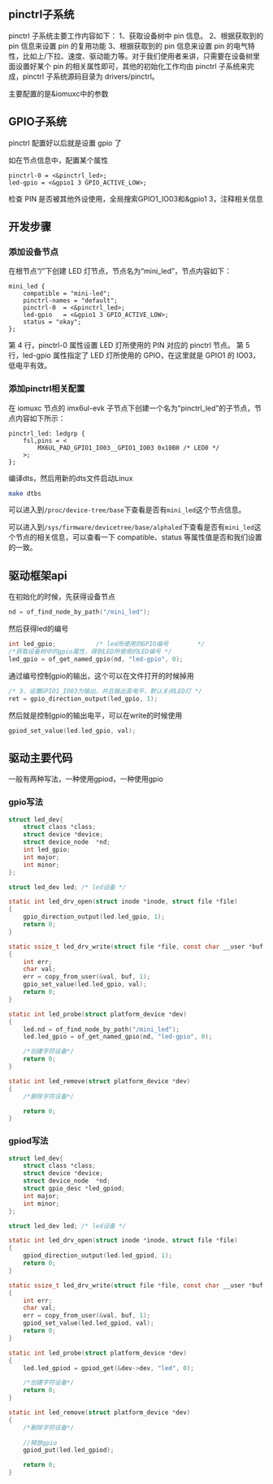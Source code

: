 ## pinctrl子系统

pinctrl 子系统主要工作内容如下：
1、获取设备树中 pin 信息。
2、根据获取到的 pin 信息来设置 pin 的复用功能
3、根据获取到的 pin 信息来设置 pin 的电气特性，比如上/下拉、速度、驱动能力等。对于我们使用者来讲，只需要在设备树里面设置好某个 pin 的相关属性即可，其他的初始化工作均由 pinctrl 子系统来完成，pinctrl 子系统源码目录为 drivers/pinctrl。

主要配置的是&iomuxc中的参数

## GPIO子系统

pinctrl 配置好以后就是设置 gpio 了

如在节点信息中，配置某个属性

```DTS
pinctrl-0 = <&pinctrl_led>;
led-gpio = <&gpio1 3 GPIO_ACTIVE_LOW>;
```

检查 PIN 是否被其他外设使用，全局搜索GPIO1_IO03和&gpio1 3，注释相关信息

## 开发步骤

### 添加设备节点

在根节点“/”下创建 LED 灯节点，节点名为“mini_led”，节点内容如下：

```DTS
mini_led {
	compatible = "mini-led";
	pinctrl-names = "default";
	pinctrl-0  = <&pinctrl_led>;
	led-gpio   = <&gpio1 3 GPIO_ACTIVE_LOW>;
	status = "okay";
}; 
```

第 4 行，pinctrl-0 属性设置 LED 灯所使用的 PIN 对应的 pinctrl 节点。
第 5 行，led-gpio  属性指定了 LED 灯所使用的 GPIO，在这里就是 GPIO1 的 IO03，低电平有效。

### 添加pinctrl相关配置

在 iomuxc 节点的 imx6ul-evk 子节点下创建一个名为“pinctrl_led”的子节点，节点内容如下所示：

```DTS
pinctrl_led: ledgrp {
	fsl,pins = <
		MX6UL_PAD_GPIO1_IO03__GPIO1_IO03 0x10B0 /* LED0 */
    >;
};
```

编译dts，然后用新的dts文件启动Linux

```BASH
make dtbs
```

可以进入到`/proc/device-tree/base`下查看是否有`mini_led`这个节点信息。

可以进入到`/sys/firmware/devicetree/base/alphaled`下查看是否有`mini_led`这个节点的相关信息，可以查看一下 compatible、status 等属性值是否和我们设置的一致。

## 驱动框架api

在初始化的时候，先获得设备节点

```C
nd = of_find_node_by_path("/mini_led");
```

然后获得led的编号

```C
int led_gpio;			/* led所使用的GPIO编号		*/
/*获取设备树中的gpio属性，得到LED所使用的LED编号 */
led_gpio = of_get_named_gpio(nd, "led-gpio", 0);
```

通过编号控制gpio的输出，这个可以在文件打开的时候掉用

```C
/* 3、设置GPIO1_IO03为输出，并且输出高电平，默认关闭LED灯 */
ret = gpio_direction_output(led_gpio, 1);
```

然后就是控制gpio的输出电平，可以在write的时候使用

```C
gpiod_set_value(led.led_gpio, val);
```

## 驱动主要代码

一般有两种写法，一种使用gpiod，一种使用gpio

### gpio写法

```C
struct led_dev{	
	struct class *class;		
	struct device *device;
    struct device_node	*nd;
	int led_gpio;
	int major;				
	int minor;				
};

struct led_dev led;	/* led设备 */

static int led_drv_open(struct inode *inode, struct file *file)
{
	gpio_direction_output(led.led_gpio, 1);
	return 0;
}

static ssize_t led_drv_write(struct file *file, const char __user *buf, size_t size, loff_t *offset)
{
    int err;
    char val;
    err = copy_from_user(&val, buf, 1);
    gpio_set_value(led.led_gpio, val);
    return 0;
}

static int led_probe(struct platform_device *dev)
{
	led.nd = of_find_node_by_path("/mini_led");
    led.led_gpio = of_get_named_gpio(nd, "led-gpio", 0);

    /*创建字符设备*/
    return 0;
}

static int led_remove(struct platform_device *dev)
{
    /*删除字符设备*/

    return 0;
}

```

### gpiod写法

```C
struct led_dev{	
	struct class *class;		
	struct device *device;
    struct device_node	*nd;
	struct gpio_desc *led_gpiod;
	int major;				
	int minor;				
};

struct led_dev led;	/* led设备 */

static int led_drv_open(struct inode *inode, struct file *file)
{
	gpiod_direction_output(led.led_gpiod, 1);
	return 0;
}

static ssize_t led_drv_write(struct file *file, const char __user *buf, size_t size, loff_t *offset)
{
    int err;
    char val;
    err = copy_from_user(&val, buf, 1);
    gpiod_set_value(led.led_gpiod, val);
    return 0;
}

static int led_probe(struct platform_device *dev)
{
    led.led_gpiod = gpiod_get(&dev->dev, "led", 0);

    /*创建字符设备*/
    return 0;
}

static int led_remove(struct platform_device *dev)
{
    /*删除字符设备*/
    
	//释放gpio
	gpiod_put(led.led_gpiod);

    return 0;
}
```